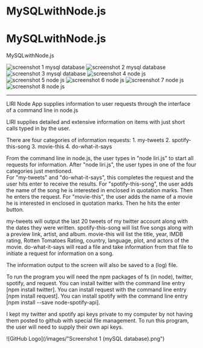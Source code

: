 # MySQLwithNode.js
# MySQLwithNode.js
MySQLwithNode.js


![screenshot 1 mysql database](https://user-images.githubusercontent.com/30198872/35378263-2fef00ac-0180-11e8-9019-58f18b01e16f.png)
![screenshot 2 mysql database](https://user-images.githubusercontent.com/30198872/35378269-3263dde4-0180-11e8-8405-115750a07f38.png)
![screenshot 3 mysql database](https://user-images.githubusercontent.com/30198872/35378271-33f6b19a-0180-11e8-8a65-09e913e0170a.png)
![screenshot 4 node js](https://user-images.githubusercontent.com/30198872/35378273-35a06644-0180-11e8-99d0-aa9040bd1286.png)
![screenshot 5 node js](https://user-images.githubusercontent.com/30198872/35378277-378aca30-0180-11e8-9d6c-76a55fcdc49c.png)
![screenshot 6 node js](https://user-images.githubusercontent.com/30198872/35378279-398c1fb4-0180-11e8-9709-b51c5d05ae62.png)
![screenshot 7 node js](https://user-images.githubusercontent.com/30198872/35378281-3b7333f8-0180-11e8-98ba-872a15a80a28.png)
![screenshot 8 node js](https://user-images.githubusercontent.com/30198872/35378286-3d56cdce-0180-11e8-9cfa-76ec3207888a.png)

______________________________________________________________________

LIRI Node App supplies information to user requests through the interface of
	a command line in node.js

LIRI supplies detailed and extensive information on items with just short calls typed in 
	by the user.  

There are four categories of information requests:
	1.  my-tweets
    2.  spotify-this-song
    3.  movie-this
	4.  do-what-it-says

From the command line in node.js, the user types in "node liri.js" to start all requests for information.  After "node liri.js", the user types in one of the four categories just mentioned.  	
For "my-tweets" and "do-what-it-says", this completes the request and the user hits enter to receive the 
	results.  For "spotify-this-song", the user adds the name of the song he is interested in enclosed in quotation marks.  Then he enters the request.  For "movie-this", the user adds the name of a movie he is interested in enclosed in quotation marks.  Then he hits the enter button. 

my-tweets will output the last 20 tweets of my twitter account along with the dates they were written.
spotify-this-song will list five songs along with a preview link, artist, and album.
movie-this will list the title, year, IMDB rating, Rotten Tomatoes Rating, country, language, plot, and 
	actors of the movie.
do-what-it-says will read a file and take information from that file to initiate a request for 
	information on a song.

The information output to the screen will also be saved to a (log) file.

To run the program you will need the npm packages of fs (in node), twitter, spotify, and request.  You can install twitter with the command line entry [npm install twitter].  You can install request with the command line entry [npm install request].  You can install spotify with the command line entry [npm install --save node-spotify-api].

I kept my twitter and spotify api keys private to my computer by not having them posted to github with special file management.  To run this program, the user will need to supply their own api keys.



![GitHub Logo](/images/"Screenshot 1 (mySQL database).png")
